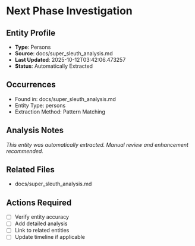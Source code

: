 # Next Phase Investigation

## Entity Profile
- **Type**: Persons
- **Source**: docs/super_sleuth_analysis.md
- **Last Updated**: 2025-10-12T03:42:06.473257
- **Status**: Automatically Extracted

## Occurrences
- Found in: docs/super_sleuth_analysis.md
- Entity Type: persons
- Extraction Method: Pattern Matching

## Analysis Notes
*This entity was automatically extracted. Manual review and enhancement recommended.*

## Related Files
- docs/super_sleuth_analysis.md

## Actions Required
- [ ] Verify entity accuracy
- [ ] Add detailed analysis
- [ ] Link to related entities
- [ ] Update timeline if applicable

